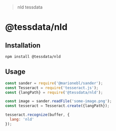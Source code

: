 > nld tessdata

# @tessdata/nld

## Installation

```
npm install @tessdata/nld
```

## Usage

```js
const sander = require('@marionebl/sander');
const Tesseract = require('tesseract.js');
const {langPath} = require('@tessdata/nld');

const image = sander.readFile('some-image.png');
const tesseract = Tesseract.create({langPath});

tesseract.recognize(buffer, {
  lang: 'nld'
});
```
